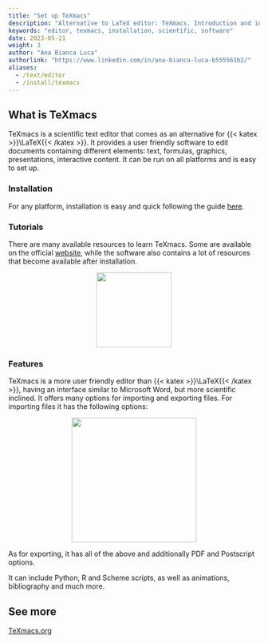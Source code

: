 ```yaml
---
title: "Set up TeXmacs"
description: "Alternative to LaTeX editor: TeXmacs. Introduction and installation guide."
keywords: "editor, texmacs, installation, scientific, software"
date: 2023-05-21
weight: 3
author: "Ana Bianca Luca"
authorlink: "https://www.linkedin.com/in/ana-bianca-luca-b555561b2/"
aliases:
  - /text/editor
  - /install/texmacs
---
```


## What is TeXmacs
TeXmacs is a scientific text editor that comes as an alternative for {{< katex >}}\LaTeX{{< /katex >}}. It provides a user friendly software to edit documents containing different elements: text, formulas, graphics, presentations, interactive content. It can be run on all platforms and is easy to set up.

### Installation
For any platform, installation is easy and quick following the guide [here](https://www.texmacs.org/tmweb/download/other.en.html).

### Tutorials
There are many available resources to learn TeXmacs. Some are available on the official [website](https://www.texmacs.org/tmweb/help/tutorial.en.html), while the software also contains a lot of resources that become available after installation.

<p align = "center">
<img src = "../texmacs-guide.png" width=150">
</p>

### Features
TeXmacs is a more user friendly editor than {{< katex >}}\LaTeX{{< /katex >}}, having an interface similar to Microsoft Word, but more scientific inclined. It offers many options for importing and exporting files. For importing files it has the following options:

<p align = "center">
<img src = "../texmacs-import.png" width=250">
</p>

As for exporting, it has all of the above and additionally PDF and Postscript options. 

It can include Python, R and Scheme scripts, as well as animations, bibliography and much more. 

## See more
[TeXmacs.org](https://www.texmacs.org/tmweb/home/welcome.en.html)